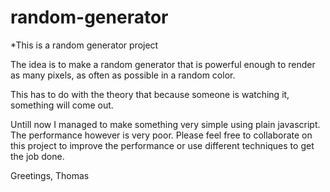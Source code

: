 # random-generator
*This is a random generator project

The idea is to make a random generator that is powerful enough to render as many pixels, as often as possible in a random color.

This has to do with the theory that because someone is watching it, something will come out.

Untill now I managed to make something very simple using plain javascript. The performance however is very poor. Please feel free to collaborate on this project to improve the performance or use different techniques to get the job done.

Greetings, Thomas
